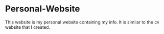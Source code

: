 # Personal-Website
This website is my personal website containing my info. It is similar to the cv website that I created.
